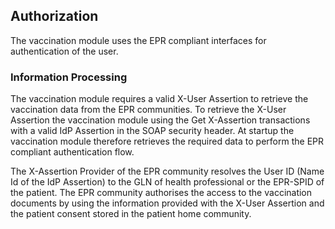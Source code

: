 ## Authorization

The vaccination module uses the EPR compliant interfaces for authentication of the user.

### Information Processing

The vaccination module requires a valid X-User Assertion to retrieve the vaccination data from the EPR communities. To retrieve the X-User Assertion the vaccination module using the Get X-Assertion transactions with a valid IdP Assertion in the SOAP security header. At startup the vaccination module therefore retrieves the required data to perform the EPR compliant authentication flow.

The X-Assertion Provider of the EPR community resolves the User ID (Name Id of the IdP Assertion)
to the GLN of health professional or the EPR-SPID of the patient. The EPR community authorises the access to the vaccination documents by using the information provided with the X-User Assertion and the patient consent stored in the patient home community.